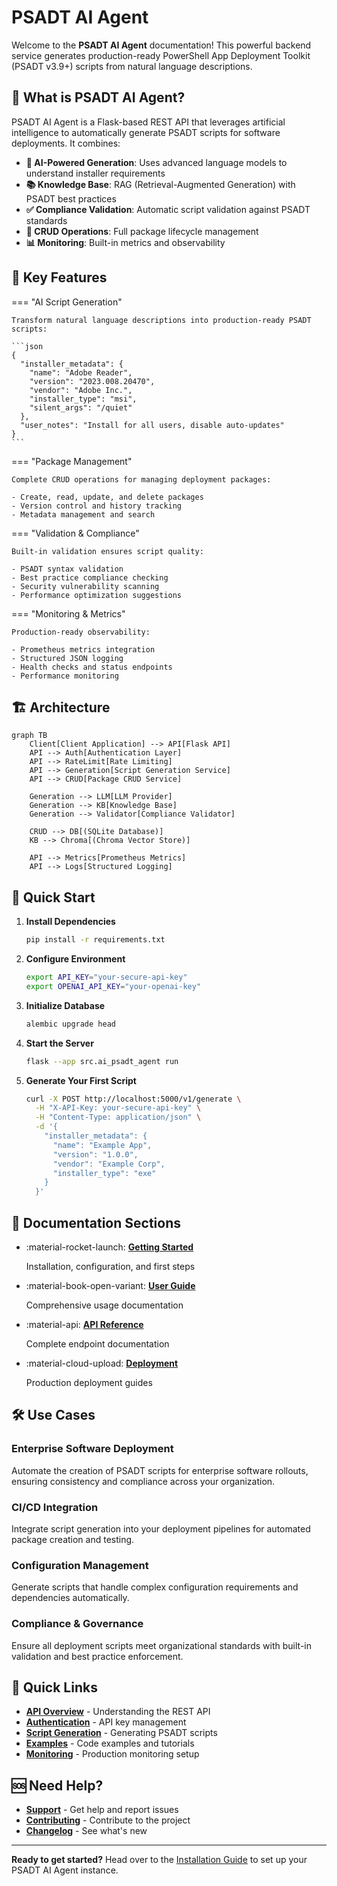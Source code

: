 # PSADT AI Agent

Welcome to the **PSADT AI Agent** documentation! This powerful backend service generates production-ready PowerShell App Deployment Toolkit (PSADT v3.9+) scripts from natural language descriptions.

## 🚀 What is PSADT AI Agent?

PSADT AI Agent is a Flask-based REST API that leverages artificial intelligence to automatically generate PSADT scripts for software deployments. It combines:

- **🤖 AI-Powered Generation**: Uses advanced language models to understand installer requirements
- **📚 Knowledge Base**: RAG (Retrieval-Augmented Generation) with PSADT best practices
- **✅ Compliance Validation**: Automatic script validation against PSADT standards
- **🔄 CRUD Operations**: Full package lifecycle management
- **📊 Monitoring**: Built-in metrics and observability

## 🎯 Key Features

=== "AI Script Generation"

    Transform natural language descriptions into production-ready PSADT scripts:

    ```json
    {
      "installer_metadata": {
        "name": "Adobe Reader",
        "version": "2023.008.20470",
        "vendor": "Adobe Inc.",
        "installer_type": "msi",
        "silent_args": "/quiet"
      },
      "user_notes": "Install for all users, disable auto-updates"
    }
    ```

=== "Package Management"

    Complete CRUD operations for managing deployment packages:

    - Create, read, update, and delete packages
    - Version control and history tracking
    - Metadata management and search

=== "Validation & Compliance"

    Built-in validation ensures script quality:

    - PSADT syntax validation
    - Best practice compliance checking
    - Security vulnerability scanning
    - Performance optimization suggestions

=== "Monitoring & Metrics"

    Production-ready observability:

    - Prometheus metrics integration
    - Structured JSON logging
    - Health checks and status endpoints
    - Performance monitoring

## 🏗️ Architecture

```mermaid
graph TB
    Client[Client Application] --> API[Flask API]
    API --> Auth[Authentication Layer]
    API --> RateLimit[Rate Limiting]
    API --> Generation[Script Generation Service]
    API --> CRUD[Package CRUD Service]

    Generation --> LLM[LLM Provider]
    Generation --> KB[Knowledge Base]
    Generation --> Validator[Compliance Validator]

    CRUD --> DB[(SQLite Database)]
    KB --> Chroma[(Chroma Vector Store)]

    API --> Metrics[Prometheus Metrics]
    API --> Logs[Structured Logging]
```

## 🚦 Quick Start

1. **Install Dependencies**
   ```bash
   pip install -r requirements.txt
   ```

2. **Configure Environment**
   ```bash
   export API_KEY="your-secure-api-key"
   export OPENAI_API_KEY="your-openai-key"
   ```

3. **Initialize Database**
   ```bash
   alembic upgrade head
   ```

4. **Start the Server**
   ```bash
   flask --app src.ai_psadt_agent run
   ```

5. **Generate Your First Script**
   ```bash
   curl -X POST http://localhost:5000/v1/generate \
     -H "X-API-Key: your-secure-api-key" \
     -H "Content-Type: application/json" \
     -d '{
       "installer_metadata": {
         "name": "Example App",
         "version": "1.0.0",
         "vendor": "Example Corp",
         "installer_type": "exe"
       }
     }'
   ```

## 📖 Documentation Sections

<div class="grid cards" markdown>

- :material-rocket-launch: **[Getting Started](getting-started/installation.md)**

    Installation, configuration, and first steps

- :material-book-open-variant: **[User Guide](user-guide/api-overview.md)**

    Comprehensive usage documentation

- :material-api: **[API Reference](api-reference/endpoints.md)**

    Complete endpoint documentation

- :material-cloud-upload: **[Deployment](deployment/windows-executable.md)**

    Production deployment guides

</div>

## 🛠️ Use Cases

### Enterprise Software Deployment
Automate the creation of PSADT scripts for enterprise software rollouts, ensuring consistency and compliance across your organization.

### CI/CD Integration
Integrate script generation into your deployment pipelines for automated package creation and testing.

### Configuration Management
Generate scripts that handle complex configuration requirements and dependencies automatically.

### Compliance & Governance
Ensure all deployment scripts meet organizational standards with built-in validation and best practice enforcement.

## 🔗 Quick Links

- **[API Overview](user-guide/api-overview.md)** - Understanding the REST API
- **[Authentication](user-guide/authentication.md)** - API key management
- **[Script Generation](user-guide/script-generation.md)** - Generating PSADT scripts
- **[Examples](examples/basic-usage.md)** - Code examples and tutorials
- **[Monitoring](deployment/monitoring.md)** - Production monitoring setup

## 🆘 Need Help?

- **[Support](about/support.md)** - Get help and report issues
- **[Contributing](development/contributing.md)** - Contribute to the project
- **[Changelog](about/changelog.md)** - See what's new

---

**Ready to get started?** Head over to the [Installation Guide](getting-started/installation.md) to set up your PSADT AI Agent instance.
